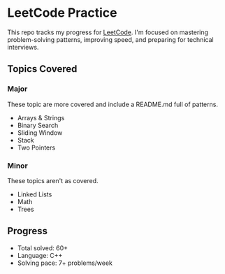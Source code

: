# LeetCode Practice

This repo tracks my progress for [LeetCode](https://leetcode.com/u/apjv05/). I'm focused on mastering problem-solving patterns, improving speed, and preparing for technical interviews.

## Topics Covered

### Major
These topic are more covered and include a README.md full of patterns.
- Arrays & Strings
- Binary Search
- Sliding Window
- Stack
- Two Pointers

### Minor
These topics aren't as covered.
- Linked Lists
- Math
- Trees

## Progress

- Total solved: 60+
- Language: C++
- Solving pace: 7+ problems/week